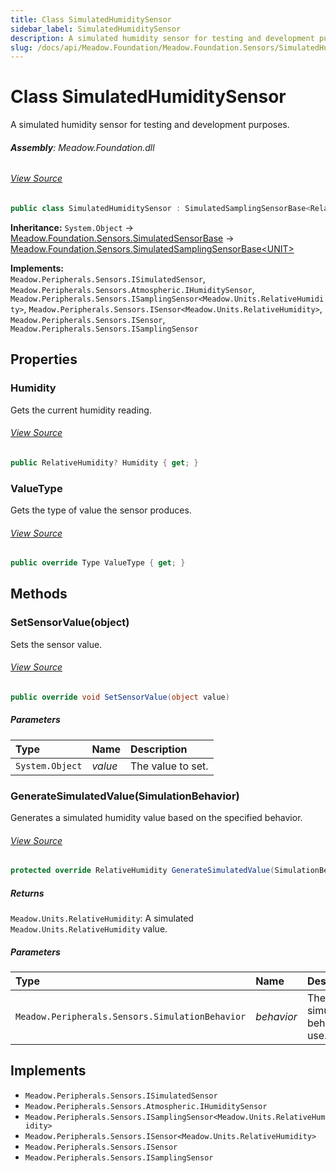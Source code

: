 ```yaml
---
title: Class SimulatedHumiditySensor
sidebar_label: SimulatedHumiditySensor
description: A simulated humidity sensor for testing and development purposes.
slug: /docs/api/Meadow.Foundation/Meadow.Foundation.Sensors/SimulatedHumiditySensor
---
```

# Class SimulatedHumiditySensor
A simulated humidity sensor for testing and development purposes.

###### **Assembly**: Meadow.Foundation.dll
###### [View Source](https://github.com/WildernessLabs/Meadow.Foundation.git/blob/develop/Source/Meadow.Foundation.Core/Simulation/Sensors/SimulatedHumiditySensor.cs#L11)
```csharp title="Declaration"
public class SimulatedHumiditySensor : SimulatedSamplingSensorBase<RelativeHumidity>, ISimulatedSensor, IHumiditySensor, ISamplingSensor<RelativeHumidity>, ISensor<RelativeHumidity>, ISensor, ISamplingSensor
```
**Inheritance:** `System.Object` -> [Meadow.Foundation.Sensors.SimulatedSensorBase](../Meadow.Foundation.Sensors/SimulatedSensorBase) -> [Meadow.Foundation.Sensors.SimulatedSamplingSensorBase&lt;UNIT&gt;](../Meadow.Foundation.Sensors/SimulatedSamplingSensorBase`UNIT`)

**Implements:**  
`Meadow.Peripherals.Sensors.ISimulatedSensor`, `Meadow.Peripherals.Sensors.Atmospheric.IHumiditySensor`, `Meadow.Peripherals.Sensors.ISamplingSensor<Meadow.Units.RelativeHumidity>`, `Meadow.Peripherals.Sensors.ISensor<Meadow.Units.RelativeHumidity>`, `Meadow.Peripherals.Sensors.ISensor`, `Meadow.Peripherals.Sensors.ISamplingSensor`

## Properties
### Humidity
Gets the current humidity reading.
###### [View Source](https://github.com/WildernessLabs/Meadow.Foundation.git/blob/develop/Source/Meadow.Foundation.Core/Simulation/Sensors/SimulatedHumiditySensor.cs#L18)
```csharp title="Declaration"
public RelativeHumidity? Humidity { get; }
```
### ValueType
Gets the type of value the sensor produces.
###### [View Source](https://github.com/WildernessLabs/Meadow.Foundation.git/blob/develop/Source/Meadow.Foundation.Core/Simulation/Sensors/SimulatedHumiditySensor.cs#L23)
```csharp title="Declaration"
public override Type ValueType { get; }
```
## Methods
### SetSensorValue(object)
Sets the sensor value.
###### [View Source](https://github.com/WildernessLabs/Meadow.Foundation.git/blob/develop/Source/Meadow.Foundation.Core/Simulation/Sensors/SimulatedHumiditySensor.cs#L37)
```csharp title="Declaration"
public override void SetSensorValue(object value)
```

##### Parameters

| Type | Name | Description |
|:--- |:--- |:--- |
| `System.Object` | *value* | The value to set. |

### GenerateSimulatedValue(SimulationBehavior)
Generates a simulated humidity value based on the specified behavior.
###### [View Source](https://github.com/WildernessLabs/Meadow.Foundation.git/blob/develop/Source/Meadow.Foundation.Core/Simulation/Sensors/SimulatedHumiditySensor.cs#L47)
```csharp title="Declaration"
protected override RelativeHumidity GenerateSimulatedValue(SimulationBehavior behavior)
```

##### Returns

`Meadow.Units.RelativeHumidity`: A simulated `Meadow.Units.RelativeHumidity` value.
##### Parameters

| Type | Name | Description |
|:--- |:--- |:--- |
| `Meadow.Peripherals.Sensors.SimulationBehavior` | *behavior* | The simulation behavior to use. |


## Implements

* `Meadow.Peripherals.Sensors.ISimulatedSensor`
* `Meadow.Peripherals.Sensors.Atmospheric.IHumiditySensor`
* `Meadow.Peripherals.Sensors.ISamplingSensor<Meadow.Units.RelativeHumidity>`
* `Meadow.Peripherals.Sensors.ISensor<Meadow.Units.RelativeHumidity>`
* `Meadow.Peripherals.Sensors.ISensor`
* `Meadow.Peripherals.Sensors.ISamplingSensor`
